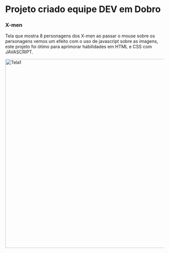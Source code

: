 <h1>Projeto criado equipe DEV em Dobro</h1>
<h3>X-men</h3>
<p>Tela que mostra 8 personagens dos X-men ao passar o mouse sobre os personagens vemos um efeito com o uso de javascript sobre as imagens, este projeto foi ótimo para aprimorar habilidades em HTML e CSS com JAVASCRIPT.</p>
<img width="600" src="https://github.com/user-attachments/assets/95080022-3b97-441b-8f6c-06347373c0e3" alt="Tela1">
